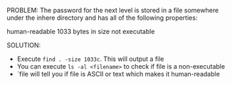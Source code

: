 PROBLEM: 
The password for the next level is stored in a file somewhere under the inhere directory and has all of the following properties:

human-readable
1033 bytes in size
not executable

SOLUTION: 

- Execute `find . -size 1033c`. This will output a file
- You can execute `ls -al <filename>` to check if file is a non-executable  
- `file <filename> will tell you if file is ASCII or text which makes it human-readable 
